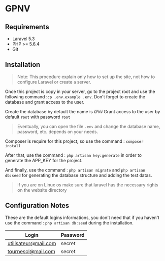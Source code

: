 # GPNV

## Requirements
- Laravel 5.3
- PHP >= 5.6.4
- Git

## Installation
> Note: This procedure explain only how to set up the site, not how to configure
> Laravel or create a server.

Once this project is copy in your server, go to the project root and
use the following command :`cp .env.example .env`.
Don't forget to create the database and grant access to the user.

Create the database by default the name is `GPNV`
Grant access to the user by default `root` with password `root`
> Eventually, you can open the file `.env` and change the database name, password, etc.
> depends on your needs.

Composer is require for this project, so use the command : `composer install`

After that, use the command : `php artisan key:generate` in order to generate
the APP_KEY for the project.

And finally, use the command : `php artisan migrate` and `php artisan db:seed`
for generating the database structure and adding the test datas.

>If you are on Linux os make sure that laravel has the necessary rights on the website directory

## Configuration Notes
These are the default logins informations, you don't need that if you haven't
use the command : `php artisan db:seed` during the installation.

 Login                 | Password
 ----------------------|----------
 utilisateur@mail.com  |  secret
 tournesol@mail.com    |  secret
